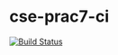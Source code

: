 # cse-prac7-ci

[![Build Status](https://travis-ci.com/akuklane/cse-prac7-ci.svg?branch=master)](https://travis-ci.com/akuklane/cse-prac7-ci)

